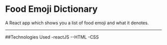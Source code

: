 # Food Emoji Dictionary

A React app which shows you a list of food emoji and what it denotes.

---

##Technologies Used
-reactJS
--HTML
-CSS
